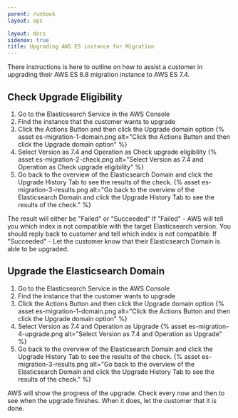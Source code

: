 ```yaml
---
parent: runbook
layout: ops

layout: docs
sidenav: true
title: Upgrading AWS ES instance for Migration
---
```


There instructions is here to outline on how to assist a customer in upgrading their AWS ES 6.8 migration instance to AWS ES 7.4.

## Check Upgrade Eligibility 
1. Go to the Elasticsearch Service in the AWS Console
2. Find the instance that the customer wants to upgrade
3. Click the Actions Button and then click the Upgrade domain option
{% asset es-migration-1-domain.png alt="Click the Actions Button and then click the Upgrade domain option" %}
4. Select Version as 7.4 and Operation as Check upgrade eligibility
{% asset es-migration-2-check.png alt="Select Version as 7.4 and Operation as Check upgrade eligibility" %}
5. Go back to the overview of the Elasticsearch Domain and click the Upgrade History Tab to see the results of the check.
{% asset es-migration-3-results.png alt="Go back to the overview of the Elasticsearch Domain and click the Upgrade History Tab to see the results of the check." %} 

The result will either be "Failed" or "Succeeded"
If "Failed" - AWS will tell you which index is not compatible with the target Elasticsearch version. You should reply back to customer and tell which index is not compatible. 
If "Succeeded" - Let the customer know that their Elasticsearch Domain is able to be upgraded.

## Upgrade the Elasticsearch Domain
1. Go to the Elasticsearch Service in the AWS Console
2. Find the instance that the customer wants to upgrade
3. Click the Actions Button and then click the Upgrade domain option
{% asset es-migration-1-domain.png alt="Click the Actions Button and then click the Upgrade domain option" %}
4. Select Version as 7.4 and Operation as Upgrade
{% asset es-migration-4-upgrade.png alt="Select Version as 7.4 and Operation as Upgrade" %}
5. Go back to the overview of the Elasticsearch Domain and click the Upgrade History Tab to see the results of the check.
{% asset es-migration-3-results.png alt="Go back to the overview of the Elasticsearch Domain and click the Upgrade History Tab to see the results of the check." %} 

AWS will show the progress of the upgrade. Check every now and then to see when the upgrade finishes. When it does, let the customer that it is done. 